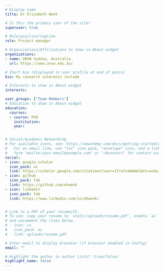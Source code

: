 ```yaml
---
# Display name
title: Dr Elizabeth Wenk

# Is this the primary user of the site?
superuser: true

# Role/position/tagline
role: Project manager

# Organizations/Affiliations to show in About widget
organizations:
- name: UNSW Sydney, Australia
  url: https://www.unsw.edu.au/

# Short bio (displayed in user profile at end of posts)
bio: My research interests include

# Interests to show in About widget
interests:

user_groups: ["Team Members"]
# Education to show in About widget
education:
  courses:
  - course: PhD
    institution:
    year:


# Social/Academic Networking
# For available icons, see: https://wowchemy.com/docs/getting-started/page-builder/#icons
#   For an email link, use "fas" icon pack, "envelope" icon, and a link in the
#   form "mailto:your-email@example.com" or "/#contact" for contact widget.
social:
- icon: google-scholar
  icon_pack: ai
  link: https://scholar.google.com/citations?user=1Trwfn4AAAAJ&hl=en&oi=ao
- icon: github
  icon_pack: fab
  link: https://github.com/ehwenk
- icon: linkedin
  icon_pack: fab
  link: https://www.linkedin.com/in/ehwenk/


# Link to a PDF of your resume/CV.
# To use: copy your resume to `static/uploads/resume.pdf`, enable `ai` icons in `params.toml`,
# and uncomment the lines below.
# - icon: cv
#   icon_pack: ai
#   link: uploads/resume.pdf

# Enter email to display Gravatar (if Gravatar enabled in Config)
email: ""

# Highlight the author in author lists? (true/false)
highlight_name: false
---
```

